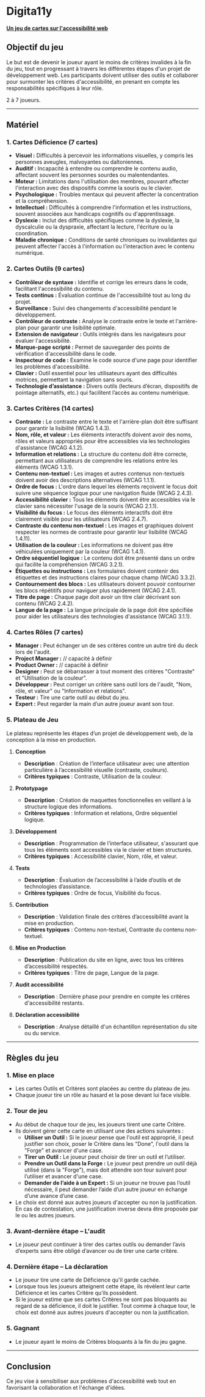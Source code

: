 # Digita11y
**[Un jeu de cartes sur l'accessibilité web](https://christopherabate.github.io/digita11y/cards/)**

## Objectif du jeu
Le but est de devenir le joueur ayant le moins de critères invalides à la fin du jeu, tout en progressant à travers les différentes étapes d'un projet de développement web. Les participants doivent utiliser des outils et collaborer pour surmonter les critères d'accessibilité, en prenant en compte les responsabilités spécifiques à leur rôle.

2 à 7 joueurs.

---

## Matériel

### 1. Cartes Déficience (7 cartes)
- **Visuel :** Difficultés à percevoir les informations visuelles, y compris les personnes aveugles, malvoyantes ou daltoniennes.
- **Auditif :** Incapacité à entendre ou comprendre le contenu audio, affectant souvent les personnes sourdes ou malentendantes.
- **Moteur :** Limitations dans l'utilisation des membres, pouvant affecter l'interaction avec des dispositifs comme la souris ou le clavier.
- **Psychologique :** Troubles mentaux qui peuvent affecter la concentration et la compréhension.
- **Intellectuel :** Difficultés à comprendre l'information et les instructions, souvent associées aux handicaps cognitifs ou d'apprentissage.
- **Dyslexie :** Inclut des difficultés spécifiques comme la dyslexie, la dyscalculie ou la dyspraxie, affectant la lecture, l'écriture ou la coordination.
- **Maladie chronique :** Conditions de santé chroniques ou invalidantes qui peuvent affecter l'accès à l'information ou l'interaction avec le contenu numérique.

### 2. Cartes Outils (9 cartes)
- **Contrôleur de syntaxe :** Identifie et corrige les erreurs dans le code, facilitant l'accessibilité du contenu.
- **Tests continus :** Évaluation continue de l'accessibilité tout au long du projet.
- **Surveillance :** Suivi des changements d'accessibilité pendant le développement.
- **Contrôleur de contraste :** Analyse le contraste entre le texte et l'arrière-plan pour garantir une lisibilité optimale.
- **Extension de navigateur :** Outils intégrés dans les navigateurs pour évaluer l'accessibilité.
- **Marque-page scripté :** Permet de sauvegarder des points de vérification d'accessibilité dans le code.
- **Inspecteur de code :** Examine le code source d'une page pour identifier les problèmes d'accessibilité.
- **Clavier :** Outil essentiel pour les utilisateurs ayant des difficultés motrices, permettant la navigation sans souris.
- **Technologie d’assistance :** Divers outils (lecteurs d’écran, dispositifs de pointage alternatifs, etc.) qui facilitent l’accès au contenu numérique.

### 3. Cartes Critères (14 cartes)
- **Contraste :** Le contraste entre le texte et l'arrière-plan doit être suffisant pour garantir la lisibilité (WCAG 1.4.3).
- **Nom, rôle, et valeur :** Les éléments interactifs doivent avoir des noms, rôles et valeurs appropriés pour être accessibles via les technologies d'assistance (WCAG 4.1.2).
- **Information et relations :** La structure du contenu doit être correcte, permettant aux utilisateurs de comprendre les relations entre les éléments (WCAG 1.3.1).
- **Contenu non-textuel :** Les images et autres contenus non-textuels doivent avoir des descriptions alternatives (WCAG 1.1.1).
- **Ordre de focus :** L'ordre dans lequel les éléments reçoivent le focus doit suivre une séquence logique pour une navigation fluide (WCAG 2.4.3).
- **Accessibilité clavier :** Tous les éléments doivent être accessibles via le clavier sans nécessiter l'usage de la souris (WCAG 2.1.1).
- **Visibilité du focus :** Le focus des éléments interactifs doit être clairement visible pour les utilisateurs (WCAG 2.4.7).
- **Contraste du contenu non-textuel :** Les images et graphiques doivent respecter les normes de contraste pour garantir leur lisibilité (WCAG 1.4.11).
- **Utilisation de la couleur :** Les informations ne doivent pas être véhiculées uniquement par la couleur (WCAG 1.4.1).
- **Ordre séquentiel logique :** Le contenu doit être présenté dans un ordre qui facilite la compréhension (WCAG 3.2.1).
- **Étiquettes ou instructions :** Les formulaires doivent contenir des étiquettes et des instructions claires pour chaque champ (WCAG 3.3.2).
- **Contournement des blocs :** Les utilisateurs doivent pouvoir contourner les blocs répétitifs pour naviguer plus rapidement (WCAG 2.4.1).
- **Titre de page :** Chaque page doit avoir un titre clair décrivant son contenu (WCAG 2.4.2).
- **Langue de la page :** La langue principale de la page doit être spécifiée pour aider les utilisateurs des technologies d'assistance (WCAG 3.1.1).

### 4. Cartes Rôles (7 cartes)
- **Manager :** Peut échanger un de ses critères contre un autre tiré du deck lors de l'audit.
- **Project Manager :** // capacité à définir
- **Product Owner :** // capacité à définir
- **Designer :** Peut se débarrasser à tout moment des critères "Contraste" et "Utilisation de la couleur".
- **Développeur :** Peut corriger un critère sans outil lors de l'audit, "Nom, rôle, et valeur" ou "Information et relations".
- **Testeur :** Tire une carte outil au début du jeu.
- **Expert :** Peut regarder la main d’un autre joueur avant son tour.

### 5. Plateau de Jeu
Le plateau représente les étapes d’un projet de développement web, de la conception à la mise en production.

1. **Conception**
   - **Description** : Création de l’interface utilisateur avec une attention particulière à l’accessibilité visuelle (contraste, couleurs).
   - **Critères typiques** : Contraste, Utilisation de la couleur.

2. **Prototypage**
   - **Description** : Création de maquettes fonctionnelles en veillant à la structure logique des informations.
   - **Critères typiques** : Information et relations, Ordre séquentiel logique.

3. **Développement**
   - **Description** : Programmation de l’interface utilisateur, s'assurant que tous les éléments sont accessibles via le clavier et bien structurés.
   - **Critères typiques** : Accessibilité clavier, Nom, rôle, et valeur.

5. **Tests**
   - **Description** : Évaluation de l’accessibilité à l’aide d’outils et de technologies d’assistance.
   - **Critères typiques** : Ordre de focus, Visibilité du focus.

6. **Contribution**
   - **Description** : Validation finale des critères d’accessibilité avant la mise en production.
   - **Critères typiques** : Contenu non-textuel, Contraste du contenu non-textuel.

7. **Mise en Production**
   - **Description** : Publication du site en ligne, avec tous les critères d’accessibilité respectés.
   - **Critères typiques** : Titre de page, Langue de la page.

8. **Audit accessibilité**
   - **Description** : Dernière phase pour prendre en compte les critères d'accessibilité restants.

8. **Déclaration accessibilité**
   - **Description** : Analyse détaillé d'un échantillon représentation du site ou du service.

---

## Règles du jeu

### 1. Mise en place
- Les cartes Outils et Critères sont placées au centre du plateau de jeu.
- Chaque joueur tire un rôle au hasard et la pose devant lui face visible.

### 2. Tour de jeu
- Au début de chaque tour de jeu, les joueurs tirent une carte Critère.
- Ils doivent gérer cette carte en utilisant une des actions suivantes :
  - **Utiliser un Outil :** Si le joueur pense que l'outil est approprié, il peut justifier son choix, poser le Critère dans les "Done", l'outil dans la "Forge" et avancer d'une case.
  - **Tirer un Outil :** Le joueur peut choisir de tirer un outil et l’utiliser.
  - **Prendre un Outil dans la Forge :** Le joueur peut prendre un outil déjà utilisé (dans la "Forge"), mais doit attendre son tour suivant pour l’utiliser et avancer d'une case.
  - **Demander de l’aide à un Expert :** Si un joueur ne trouve pas l’outil nécessaire, il peut demander l’aide d’un autre joueur en échange d’une avance d’une case.
- Le choix est donné aux autres joueurs d'accepter ou non la justification. En cas de contestation, une justification inverse devra être proposée par le ou les autres joueurs.

### 3. Avant-dernière étape – L'audit
- Le joueur peut continuer à tirer des cartes outils ou demander l’avis d’experts sans être obligé d’avancer ou de tirer une carte critère.

### 4. Dernière étape – La déclaration
- Le joueur tire une carte de Déficience qu'il garde cachée.
- Lorsque tous les joueurs atteignent cette étape, ils révèlent leur carte Déficience et les cartes Critère qu’ils possèdent.
- Si le joueur estime que ses cartes Critères ne sont pas bloquants au regard de sa déficience, il doit le justifier. Tout comme à chaque tour, le choix est donné aux autres joueurs d'accepter ou non la justification.

### 5. Gagnant
- Le joueur ayant le moins de Critères bloquants à la fin du jeu gagne.

---

## Conclusion
Ce jeu vise à sensibiliser aux problèmes d'accessibilité web tout en favorisant la collaboration et l'échange d'idées.

